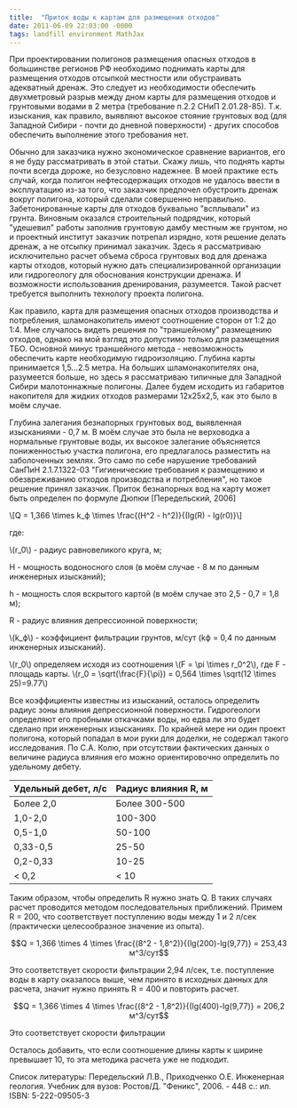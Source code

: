 ```yaml
---
title:  "Приток воды к картам для размещения отходов"
date: 2011-06-09 22:03:00 -0000
tags: landfill environment MathJax
---
```


При проектировании полигонов размещения опасных отходов в большинстве регионов РФ необходимо поднимать карты для размещения отходов отсыпкой местности или обустраивать адекватный дренаж. Это следует из необходимости обеспечить двухметровый разрыв между дном карты для размещения отходов и грунтовыми водами в 2 метра (требование п.2.2 СНиП 2.01.28-85). Т.к. изыскания, как правило, выявляют высокое стояние грунтовых вод (для Западной Сибири - почти до дневной поверхности) - других способов обеспечить выполнение этого требования нет. 

Обычно для заказчика нужно экономическое сравнение вариантов, его я не буду рассматривать в этой статьи. Скажу лишь, что поднять карты почти всегда дороже, но безусловно надежнее. В моей практике есть случай, когда полигон нефтесодержащих отходов не удалось ввести в эксплуатацию из-за того, что заказчик предпочел обустроить дренаж вокруг полигона, который сделали совершенно неправильно. Забетонированные карты для отходов буквально "всплывали" из грунта. Виновным оказался строительный подрядчик, который "удешевил" работы заполнив грунтовую дамбу местным же грунтом, но и проектный институт заказчик потрепал изрядно, хотя решение делать дренаж, а не отсыпку принимал заказчик. Здесь я рассматриваю исключительно расчет объема сброса грунтовых вод для дренажа карты отходов, который нужно дать специализированной организации или гидрогеологу для обоснования конструкции дренажа. И возможности использования дренирования, разумеется. Такой расчет требуется выполнить технологу проекта полигона.

Как правило, карта для размещения опасных отходов производства и потребления, шламонакопитель имеют соотношение сторон от 1:2 до 1:4. Мне случалось видеть решения по "траншейному" размещению отходов, однако на мой взгляд это допустимо только для размещения ТБО. Основной минус траншейного метода - невозможность обеспечить карте необходимую гидроизоляцию. Глубина карты принимается 1,5...2.5 метра. На больших шламонакопителях она, разумеется больше, но здесь я рассматриваю типичные для Западной Сибири малотоннажные полигоны. Далее будем исходить из габаритов накопителя для жидких отходов размерами 12x25x2,5, как это было в моём случае.

Глубина залегания безнапорных грунтовых вод, выявленная изысканиями - 0,7 м. В моём случае это была не верховодка а нормальные грунтовые воды, их высокое залегание объясняется пониженностью участка полигона, его предлагалось разместить на заболоченных землях. Это само по себе нарушение требований СанПиН 2.1.7.1322-03 "Гигиенические требования к размещению и обезвреживанию отходов производства и потребления", но такое решение принял заказчик. Приток безнапорных вод на карту может быть определен по формуле Дюпюи [Передельский, 2006]

\\[Q = 1,366 \times k_ф \times \frac{(H^2 - h^2)}{(lg(R) - lg(r0)}\\]

где:

\\(r_0\\) - радиус равновеликого круга, м;

H - мощность водоносного слоя (в моём случае - 8 м по данным инженерных изысканий);

h - мощность слоя вскрытого картой (в моём случае это 2,5 - 0,7 = 1,8 м);

R - радиус влияния депрессионной поверхности;

\\(k_ф\\) - коэффициент фильтрации грунтов, м/сут (kф = 0,4 по данным инженерных изысканий).

\\(r_0\\) определяем исходя из соотношения \\(F = \pi \times r_0^2\\), где F - площадь карты. \\(r_0 = \sqrt(\frac{F}{\pi}) = 0,564 \times \sqrt(12 \times 25)=9.77\\)

Все коэффициенты известны из изысканий, осталось определить радиус зоны влияния депрессионной поверхности. Гидрогеологи определяют его пробными откачками воды, но едва ли это будет сделано при инженерных изысканиях. По крайней мере ни один проект полигона, который попадал в мои руки для доделки, не содержал такого исследования. По С.А. Колю, при отсутствии фактических данных о величине радиуса влияния его можно ориентировочно определить по удельному дебету.

<table>
<thead>
<tr>
<th>Удельный дебет, л/с</th>
<th>Радиус влияния R, м</th>
</tr>
</thead>
<tbody>
<tr>
<td>Более 2,0</td><td>Более 300-500</td>
</tr>
<tr>
<td>1,0-2,0</td><td>100-300</td>
</tr>
<tr>
<td>0,5-1,0</td><td>50-100</td>
</tr>
<tr>
<td>0,33-0,5</td><td>25-50</td>
</tr>
<tr>
<td>0,2-0,33</td><td>10-25</td>
</tr>
<tr>
<td>< 0,2</td><td>< 10</td>
</tr>
</tbody>
</table>

Таким образом, чтобы определить R нужно знать Q. В таких случаях расчет проводится методом последовательных приближений. Примем R = 200, что соответствует поступлению воды между 1 и 2 л/сек (практически целесообразное значение из опыта). 

$$Q = 1,366 \times 4 \times \frac{(8^2 - 1,8^2)}{(lg(200)-lg(9,77)} = 253,43 м^3/сут$$

Это соответствует скорости фильтрации 2,94 л/сек, т.е. поступление воды в карту оказалось выше, чем принято в исходных данных для расчета, значит нужно принять R = 400 и повторить расчет.

$$Q = 1,366 \times 4 \times \frac{(8^2 - 1,8^2)}{(lg(400)-lg(9,77)} = 206,2 м^3/сут$$

Это соответствует скорости фильтрации 

Осталось добавить, что если соотношение длины карты к ширине превышает 10, то эта методика расчета уже не подходит.

Список литературы:
Передельский Л.В., Приходченко О.Е. Инженерная геология. Учебник для вузов: Ростов/Д. "Феникс", 2006. - 448 с.: ил. ISBN: 5-222-09505-3



